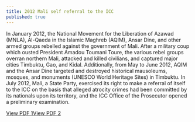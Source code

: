 ```yaml
---
title: 2012 Mali self referral to the ICC
published: true
---
```



In January 2012, the National Movement for the Liberation of Azawad (MNLA), Al-Qaeda in the Islamic Maghreb (AQIM), Ansar Dine, and other armed groups rebelled against the government of Mali.  After a military coup which ousted President Amadou Toumani Toure, the various rebel groups overran northern Mali, attacked and killed civilians, and captured major cities Timbuktu, Gao, and Kidal.  Additionally, from May to June 2012, AQIM and the Ansar Dine targeted and destroyed historical mausoleums, mosques, and monuments (UNESCO World Heritage Sites) in Timbuktu.  In July 2012, Mali, a State Party, exercised its right to make a referral of itself to the ICC on the basis that alleged atrocity crimes had been committed by its nationals upon its territory, and the ICC Office of the Prosecutor opened a preliminary examination.

[View PDF 1](https://www.icc-cpi.int/NR/rdonlyres/A245A47F-BFD1-45B6-891C-3BCB5B173F57/0/ReferralLetterMali130712.pdf)[View PDF 2](https://www.legal-tools.org/uploads/tx_ltpdb/ICCReferralLetterMali130712_02.pdf)
<!-- On July 13, 2000, the Malian Minister of Justice, Malick Coulibaly, wrote a [letter](https://www.legal-tools.org/uploads/tx_ltpdb/ICCReferralLetterMali130712_02.pdf) to the Prosecutor, Fatou Bensouda, referring the situation in Mali to the ICC. -->